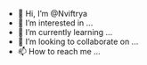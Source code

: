 - 👋 Hi, I’m @Nviftrya
- 👀 I’m interested in ...
- 🌱 I’m currently learning ...
- 💞️ I’m looking to collaborate on ...
- 📫 How to reach me ...

<!---
Nviftrya/Nviftrya is a ✨ special ✨ repository because its `README.md` (this file) appears on your GitHub profile.
You can click the Preview link to take a look at your changes.
--->
